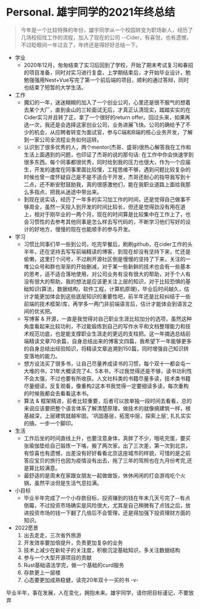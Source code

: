 # Personal. 雄宇同学的2021年终总结

> 今年是一个比较特殊的年份，雄宇同学从一个校园转变为职场新人，经历了几场校招找工作的流程，加入了现在的公司 --Cider，有喜悦，也有遗憾，不过眨眼间一年过去了，年终还是得好好总结一下。

- 学业
  - 2020年12月，匆匆结束了实习后回到了学校，开始了期末考试复习和春招的项目准备，同时对实习进行复盘，上学期结束后，才开始毕业设计，勉勉强强用Nest+Vue写完了第一个前后端的项目，顺利的通过答辩，同时也结束了短暂的大学生活。
- 工作
  - 魔幻的一年，迷迷糊糊的加入了一个创业公司，心里还是很不服气的想着去某个大厂，直到金山的三轮面试无后，才真正认清现实，踏踏实实的在Cider实习并且转了正，拿了一个很好的return offer。回过头来，如果再选一次，我还是会选择这家创业公司，业务进展飞快。公司的确给予了不少的机会，从应聘者转变为面试官，参与C端和B端的核心业务开发，了解到一家公司全流程业务如何运转。
  - 认识到了很多优秀的人，两个mentor(杰哥、盛哥)很热心解答我在工作和生活上面遇到的问题，也印证了杰哥的说的那句话: 在工作中你会快速学到很多东西。每个同事都很优秀，同时给到我的压力也很大，作为一个应届生，开发的速度在同事里面比较慢，工程思维不够，遇到问题比较复杂的时候也曾一度怀疑自己是不是不适合干开发，杰哥还耐心的指导我写到十二点，还不断安慰鼓励我，真的很感激他们，能在我职业道路上面给我那么多指点，把我从迷途中带出来。
  - 到现在说实话，经历了一年多的实习加工作的时间，还是觉得自己做事不够周全，虽然一天投入到开发的时间比较长，但还是觉得劲没有用在道上，相对于刚毕业的一两个月，现在的时间算是比较集中在工作上了，也会习惯性的去参考其他同事是怎么样去写代码的，不断学习他们写好的设计的好地方，慢慢的现在也能顺手的参与开发。
- 学习
  - 习惯比同事们早一些到公司，吃完早餐后，刷刷github，在cider工作的头半年，还在坚持去写写前端精读的博客，到现在却没有坚持下来，忙还是偷懒，这里打个问号，不过刷开源社区倒是慢慢的坚持了下来，关注的一堆公众号和群也渐渐的开始删减，对于某一些新鲜的技术也会有一些基本的思考，适不适合落地使用，对公司业务有没有很大的帮助，对于个人有没有很大的帮助，我的想法是应该更关注上层的知识，对于比较恐惧的基础知识(算法，数据结构，软件工程，计算机原理)，毕业后时间越久，估计才能更加体会到这些底层知识的重要性吧，前半年还是比较纠结于一些前端的技术框架/库，再学多一两门非前端语言后，估计才能体会到语言之间的优劣把。
  - 写博客 & 开源，一直是我觉得对自己职业生涯比较加分的选项，虽然这种角度看起来比较功利，不过能锻炼到自己的写作水平和文档整理能力和技术规范功底，也是能支撑职业生涯走的更远的支柱把。这一年摘选总结前端精读文章70余篇，自身总结出来的博客文四篇，我希望下一年能够更多的自身总结出经验知识，将精读文章追溯到150篇，同时增强自己知识转变落地的能力。
  - 想方设法买了很多书，让自己尽量养成读书的习惯，每个双十一都会屯一大堆的书，21年大概读完了4、5本书，不过我觉得还是不够，读书功利性不会太强，不过也要有所收获。人文社科类的书籍尽量多读，技术类书籍尽量细读，反复观看，像重构2这本书我觉得一定要细读多读，每次重构的时候我都会去看看这本书。
  - 算法 & 框架精进，前者比较重要，后者可以放单独一段时间去看看，总的来说应该要把整个语言体系了解清楚原理，做技术的就像搞建筑一样，根基越深，上层建筑就越牢固，'巩固基层，拓宽中层，探索上层', 扎扎实实的搞，一步一个脚印。
- 生活
  - 工作后坐的时间直线上升，也要注意身体，真胖了不少，哦吼完蛋，要买张瑜伽垫给自己锻炼一下咯，搬了两次家，出了三次差，第一次到北京，有惊喜也有遗憾，出差没有好好看看北京这座城市的样貌，可惜的是之前答应宝贝的旅行也因为疫情没有出去，拖了三年的驾照也在九月份考完,还是算比较满意。
  - 最舒适的是周末在家跟女朋友一起做做饭，休休闲闲的打会游戏吃个火锅，虽然平淡但是生活气息拉满。
- 小目标
  - 毕业半年完成了一个小存款目标，投资赚到的钱在年末几天亏完了--有点倒霉，不过投资市场确实是风险很大，尤其是自己稍微有了点钱之后，放进投资市场的钱一下翻了几倍后不会管理，还是得加强下投资理财方面的知识。
- 2022愿景
  1. 出去走走，三次省外旅游
  2. 开发效率要加倍提升，负责更加复杂的业务
  3. 技术上减少在新轮子的关注度，积极沉淀基础知识，多关注数据结构
  4. 参与一个大型开源项目的贡献
  5. Rust基础语法学完，做一个基础的curd服务
  6. 存款更上一层楼
  7. 心态要更加成熟稳健，读完20年双十一买的书 -v-



毕业半年，事在发展，人在变化，拥抱未来。雄宇同学，请你把目标谨记，不要放弃